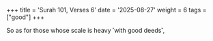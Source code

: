 +++
title = 'Surah 101, Verses 6'
date = '2025-08-27'
weight = 6
tags = ["good"]
+++

So as for those whose scale is heavy ˹with good deeds˺,